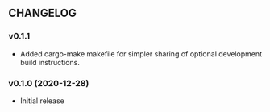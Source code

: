 ## CHANGELOG

### v0.1.1

* Added cargo-make makefile for simpler sharing of optional development build instructions.

### v0.1.0 (2020-12-28)

* Initial release
